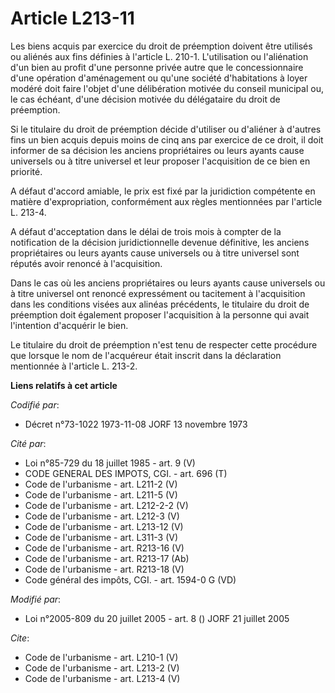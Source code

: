 # Article L213-11

Les biens acquis par exercice du droit de préemption doivent être utilisés ou aliénés aux fins définies à l'article L. 210-1.
L'utilisation ou l'aliénation d'un bien au profit d'une personne privée autre que le concessionnaire d'une opération
d'aménagement ou qu'une société d'habitations à loyer modéré doit faire l'objet d'une délibération motivée du conseil
municipal ou, le cas échéant, d'une décision motivée du délégataire du droit de préemption. 

Si le titulaire du droit de préemption décide d'utiliser ou d'aliéner à d'autres fins un bien acquis depuis moins de cinq ans
par exercice de ce droit, il doit informer de sa décision les anciens propriétaires ou leurs ayants cause universels ou à
titre universel et leur proposer l'acquisition de ce bien en priorité. 

A défaut d'accord amiable, le prix est fixé par la juridiction compétente en matière d'expropriation, conformément aux règles
mentionnées par l'article L. 213-4. 

A défaut d'acceptation dans le délai de trois mois à compter de la notification de la décision juridictionnelle devenue
définitive, les anciens propriétaires ou leurs ayants cause universels ou à titre universel sont réputés avoir renoncé à
l'acquisition. 

Dans le cas où les anciens propriétaires ou leurs ayants cause universels ou à titre universel ont renoncé expressément ou
tacitement à l'acquisition dans les conditions visées aux alinéas précédents, le titulaire du droit de préemption doit
également proposer l'acquisition à la personne qui avait l'intention d'acquérir le bien. 

Le titulaire du droit de préemption n'est tenu de respecter cette procédure que lorsque le nom de l'acquéreur était inscrit
dans la déclaration mentionnée à l'article L. 213-2.

**Liens relatifs à cet article**

_Codifié par_:

  - Décret n°73-1022 1973-11-08 JORF 13 novembre 1973

_Cité par_:

  - Loi n°85-729 du 18 juillet 1985 - art. 9 (V)
  - CODE GENERAL DES IMPOTS, CGI. - art. 696 (T)
  - Code de l'urbanisme - art. L211-2 (V)
  - Code de l'urbanisme - art. L211-5 (V)
  - Code de l'urbanisme - art. L212-2-2 (V)
  - Code de l'urbanisme - art. L212-3 (V)
  - Code de l'urbanisme - art. L213-12 (V)
  - Code de l'urbanisme - art. L311-3 (V)
  - Code de l'urbanisme - art. R213-16 (V)
  - Code de l'urbanisme - art. R213-17 (Ab)
  - Code de l'urbanisme - art. R213-18 (V)
  - Code général des impôts, CGI. - art. 1594-0 G (VD)

_Modifié par_:

  - Loi n°2005-809 du 20 juillet 2005 - art. 8 () JORF 21 juillet 2005

_Cite_:

  - Code de l'urbanisme - art. L210-1 (V)
  - Code de l'urbanisme - art. L213-2 (V)
  - Code de l'urbanisme - art. L213-4 (V)
